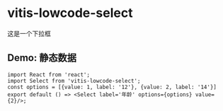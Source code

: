 # vitis-lowcode-select

这是一个下拉框

## Demo: 静态数据

```tsx
import React from 'react';
import Select from 'vitis-lowcode-select';
const options = [{value: 1, label: '12'}, {value: 2, label: '14'}]
export default () => <Select label='年龄' options={options} value={2}/>;
```

<API src="component.tsx"></API>
